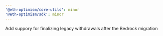 ```yaml
---
'@eth-optimism/core-utils': minor
'@eth-optimism/sdk': minor
---
```


Add suppory for finalizing legacy withdrawals after the Bedrock migration
